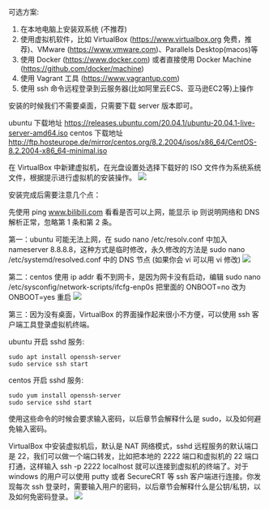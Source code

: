 可选方案:
1. 在本地电脑上安装双系统 (不推荐)
2. 使用虚拟机软件，比如 VirtualBox (https://www.virtualbox.org 免费，推荐)、VMware (https://www.vmware.com)、Parallels Desktop(macos)等
3. 使用 Docker (https://www.docker.com) 或者直接使用 Docker Machine (https://github.com/docker/machine)
4. 使用 Vagrant 工具 (https://www.vagrantup.com) 
5. 使用 ssh 命令远程登录到云服务器(比如阿里云ECS、亚马逊EC2等)上操作


安装的时候我们不需要桌面，只需要下载 server 版本即可。

ubuntu 下载地址 https://releases.ubuntu.com/20.04.1/ubuntu-20.04.1-live-server-amd64.iso 
centos 下载地址 http://ftp.hosteurope.de/mirror/centos.org/8.2.2004/isos/x86_64/CentOS-8.2.2004-x86_64-minimal.iso

在 VirtualBox 中新建虚拟机，在光盘设置处选择下载好的 ISO 文件作为系统系统文件，根据提示进行虚拟机的安装操作。
![](http://develop-developer.oss-cn-hangzhou.aliyuncs.com/images/hesCNBRgunMcuB6kR-hCrTzso6SvDwbAUL_hk_veUr.png?x-oss-process=style/txt-water)

安装完成后需要注意几个点：

先使用 ping www.bilibili.com 看看是否可以上网，能显示 ip 则说明网络和 DNS 解析正常，忽略第 1 条和第 2 条。

第一：ubuntu 可能无法上网，在 sudo nano /etc/resolv.conf 中加入 nameserver 8.8.8.8，这种方式是临时修改，永久修改的方法是 sudo nano /etc/systemd/resolved.conf 中的 DNS 节点 (如果你会 vi 可以用 vi 修改)
![](http://develop-developer.oss-cn-hangzhou.aliyuncs.com/images/aLLMz38KGrYJRxwnf-dkV1TdlnKo0C3AWKFePQRfWW.png?x-oss-process=style/txt-water)

第二：centos 使用 ip addr 看不到网卡，是因为网卡没有启动，编辑 sudo nano /etc/sysconfig/network-scripts/ifcfg-enp0s 把里面的 ONBOOT=no 改为 ONBOOT=yes 重启
![](http://develop-developer.oss-cn-hangzhou.aliyuncs.com/images/2YgJNvqh8g5CdyT52-MNllpvkLotLe9PvFES6GimKg.png?x-oss-process=style/txt-water)

第三：因为没有桌面，VirtualBox 的界面操作起来很小不方便，可以使用 ssh 客户端工具登录虚拟机终端。

ubuntu 开启 sshd 服务:
```
sudo apt install openssh-server
sudo service ssh start
```

centos 开启 sshd 服务:
```
sudo yum install openssh-server
sudo service sshd start 
```

使用这些命令的时候会要求输入密码，以后章节会解释什么是 sudo，以及如何避免输入密码。

VirtualBox 中安装虚拟机后，默认是 NAT 网络模式，sshd 远程服务的默认端口是 22，我们可以做一个端口转发，比如把本地的 2222 端口和虚拟机的 22 端口打通，这样输入 ssh -p 2222 localhost 就可以连接到虚拟机的终端了。对于 windows 的用户可以使用 putty 或者 SecureCRT 等 ssh 客户端进行连接。你发现每次 ssh 登录时，需要输入用户的密码，以后章节会解释什么是公钥/私钥，以及如何免密码登录。
![](http://develop-developer.oss-cn-hangzhou.aliyuncs.com/images/gdAziDWqFBpEriqt5-P0shRVQtbt50ceY_fH_oPuSh.png?x-oss-process=style/txt-water)
